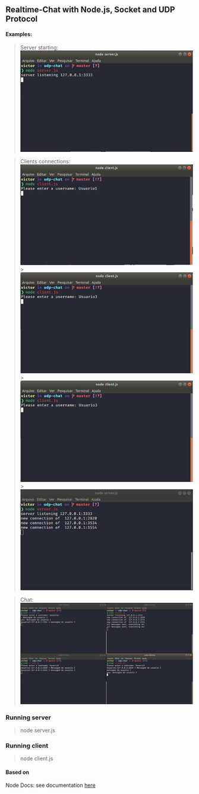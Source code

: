 ## Realtime-Chat with Node.js, Socket and UDP Protocol

#### Examples:

> Server starting:
> ![> Server starting:](./assets/serverstart.png)

> Clients connections:
> ![> Clients connections:](./assets/user1connection.png) > ![](./assets/user3connection.png) > ![](./assets/user3connection.png) > ![](./assets/serverlogconnections.png)

> Chat:
> ![> Chat:](./assets/messagesexample.png)

### Running server

> node server.js

### Running client

> node client.js

#### Based on

Node Docs: see documentation [here](https://nodejs.org/api/dgram.html)
